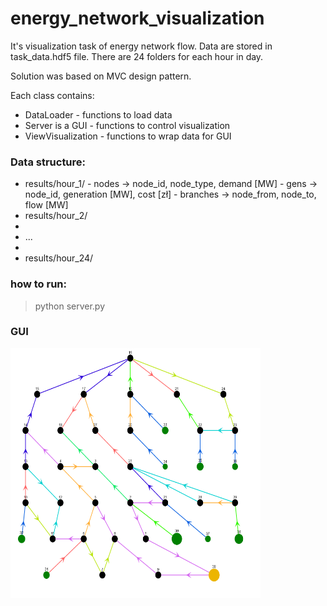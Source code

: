 # energy_network_visualization

It's visualization task of energy network flow. Data are stored in task_data.hdf5 file. There are 24 folders for each hour in day.

Solution was based on MVC design pattern. 

Each class contains:
- DataLoader - functions to load data
- Server is a GUI - functions to control visualization
- ViewVisualization - functions to wrap data for GUI


###  Data structure:
- results/hour_1/
      - nodes       -> node_id, node_type, demand [MW]
      - gens         -> node_id, generation [MW], cost [zł]
      - branches  -> node_from, node_to, flow [MW]
- results/hour_2/
- 
- ...
- 
- results/hour_24/

### how to run:
> python server.py

### GUI
<img src="https://github.com/Falien164/energy_network_visualization/blob/main/images/graph.png" width="400" height="400">
